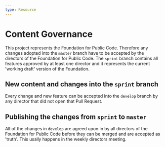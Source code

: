 ```yaml
---
type: Resource
---
```


# Content Governance

This project represents the Foundation for Public Code. Therefore any changes adopted into the `master` branch have to be accepted by the directors of the Foundation for Public Code. The `sprint` branch contains all features approved by at least one director and it represents the current 'working draft' version of the Foundation.

## New content and changes into the `sprint` branch

Every change and new feature can be accepted into the `develop` branch by any director that did not open that Pull Request.

## Publishing the changes from `sprint` to `master`

All of the changes in `develop` are agreed upon in by all directors of the Foundation for Public Code before they can be merged and are accepted as 'truth'. This usally happens in the weekly directors meeting.
